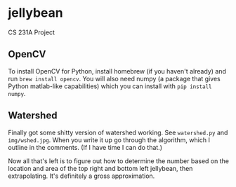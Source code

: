 jellybean
=========

CS 231A Project

OpenCV
------

To install OpenCV for Python, install homebrew (if you haven't already) and run `brew install opencv`. You will also need numpy (a package that gives Python matlab-like capabilities) which you can install with `pip install numpy`.

Watershed
---------

Finally got some shitty version of watershed working. See `watershed.py` and `img/wshed.jpg`. When you write it up go through the algorithm, which I outline in the comments. (If I have time I can do that.)

Now all that's left is to figure out how to determine the number based on the location and area of the top right and bottom left jellybean, then extrapolating. It's definitely a gross approximation.
